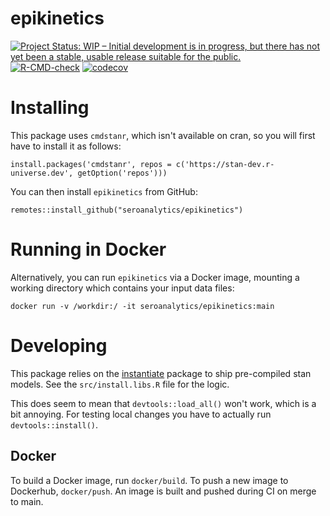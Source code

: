 # epikinetics
[![Project Status: WIP – Initial development is in progress, but there has not yet been a stable, usable release suitable for the public.](https://www.repostatus.org/badges/latest/wip.svg)](https://www.repostatus.org/#wip) [![R-CMD-check](https://github.com/seroanalytics/epikinetics/actions/workflows/check-standard.yaml/badge.svg)](https://github.com/seroanalytics/epikinetics/actions/workflows/check-standard.yaml) [![codecov](https://codecov.io/gh/seroanalytics/epikinetics/graph/badge.svg?token=5MZYYDUZYH)](https://codecov.io/gh/seroanalytics/epikinetics)

# Installing

This package uses `cmdstanr`, which isn't available on cran, so you will first have to install it as follows:

```
install.packages('cmdstanr', repos = c('https://stan-dev.r-universe.dev', getOption('repos')))
```

You can then install `epikinetics` from GitHub:

```
remotes::install_github("seroanalytics/epikinetics")
```

# Running in Docker

Alternatively, you can run `epikinetics` via a Docker image, mounting a working directory which contains your input data files:

```
docker run -v /workdir:/ -it seroanalytics/epikinetics:main
```

# Developing

This package relies on the [instantiate](https://wlandau.github.io/instantiate/) package 
to ship pre-compiled stan models. See the `src/install.libs.R` file for the logic.

This does seem to mean that `devtools::load_all()` won't work, which is a bit annoying. For testing
local changes you have to actually run `devtools::install()`.

## Docker
To build a Docker image, run `docker/build`. 
To push a new image to Dockerhub, `docker/push`. An image is built and pushed 
during CI on merge to main.
